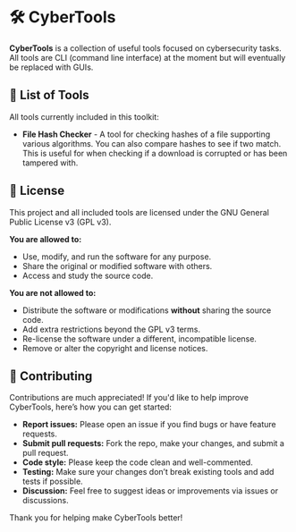 # 🛠️ CyberTools

**CyberTools** is a collection of useful tools focused on cybersecurity tasks. All tools are CLI (command line interface) at the moment but will eventually be replaced with GUIs.

## 📜 List of Tools

All tools currently included in this toolkit:

- **File Hash Checker** - A tool for checking hashes of a file supporting various algorithms. You can also compare hashes to see if two match. This is useful for when checking if a download is corrupted or has been tampered with.

## 🔑 License
This project and all included tools are licensed under the GNU General Public License v3 (GPL v3).

**You are allowed to:**
- Use, modify, and run the software for any purpose.
- Share the original or modified software with others.
- Access and study the source code.

**You are not allowed to:**
- Distribute the software or modifications **without** sharing the source code.
- Add extra restrictions beyond the GPL v3 terms.
- Re-license the software under a different, incompatible license.
- Remove or alter the copyright and license notices.

## 🤝 Contributing

Contributions are much appreciated! If you'd like to help improve CyberTools, here’s how you can get started:

- **Report issues:** Please open an issue if you find bugs or have feature requests.
- **Submit pull requests:** Fork the repo, make your changes, and submit a pull request.
- **Code style:** Please keep the code clean and well-commented.
- **Testing:** Make sure your changes don’t break existing tools and add tests if possible.
- **Discussion:** Feel free to suggest ideas or improvements via issues or discussions.

Thank you for helping make CyberTools better!

